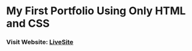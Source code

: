 # My First Portfolio Using Only HTML and CSS
### Visit Website: [LiveSite](https://shahariarrahman.github.io/my-first-portfolio/)

